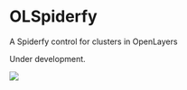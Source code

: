 OLSpiderfy
==========

A Spiderfy control for clusters in OpenLayers

Under development.

[![](https://raw.github.com/alrocar/OLSpiderfy/master/ol_spiderfy.gif)](http://github.com/alrocar/OLSpiderfy)

